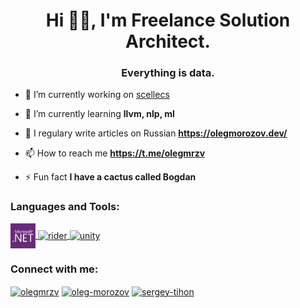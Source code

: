 <h1 align="center">Hi 👋🏻, I'm Freelance Solution Architect.</h1>
<h3 align="center">Everything is data.</h3>

- 🔭 I’m currently working on [scellecs](https://github.com/scellecs)

- 🌱 I’m currently learning **llvm, nlp, ml**

<!--
- 🤝 I’m looking for help with ...
-->

- 📝 I regulary write articles on Russian **https://olegmorozov.dev/**

- 📫 How to reach me **https://t.me/olegmrzv**

- ⚡ Fun fact **I have a cactus called Bogdan**

<h3 align="left">Languages and Tools:</h3>
<p align="left"> 
  <a href="https://dotnet.microsoft.com/" target="_blank"> <img align="center" src="images/dotnet.png" alt="dotnet" width="40" height="40"/> </a> 
  <a href="https://www.jetbrains.com/rider/" target="_blank"> <img align="center" src="https://blog.jetbrains.com/wp-content/uploads/2019/01/rider_icon.svg" alt="rider" width="40" height="40"/> </a> 
  <a href="https://unity.com/" target="_blank"> <img align="center" src="https://unity3d.com/profiles/unity3d/themes/unity/images/pages/branding_trademarks/unity-tab-square-black.png" alt="unity" width="40" height="40"/> </a> </p>

<h3 align="left">Connect with me:</h3>
<p align="left"> 
<a href="https://twitter.com/olegmrzv" target="blank"><img align="center" src="https://cdn.jsdelivr.net/npm/simple-icons@3.0.1/icons/twitter.svg" alt="olegmrzv" height="30" width="40" /></a>
<a href="https://linkedin.com/in/oleg-morozov" target="blank"><img align="center" src="https://cdn.jsdelivr.net/npm/simple-icons@3.0.1/icons/linkedin.svg" alt="oleg-morozov" height="30" width="40" /></a>
<a href="https://t.me/olegmrzv" target="blank"><img align="center" src="https://cdn.jsdelivr.net/npm/simple-icons@3.0.1/icons/telegram.svg" alt="sergey-tihon" height="30" width="40" /></a>
</p>

<!--
<p><img align="left" src="https://github-readme-stats.vercel.app/api/top-langs/?username=olegmrzv&layout=compact" alt="olegmrzv" /> </p>

<p>&nbsp;<img align="center" src="https://github-readme-stats.vercel.app/api?username=olegmrzv&show_icons=true" alt="olegmrzv" /></p>
-->
